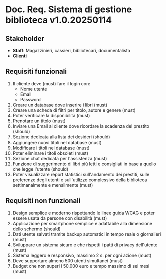 # Doc. Req. Sistema di gestione biblioteca v1.0.20250114

## Stakeholder
- **Staff**: Magazzinieri, cassieri, bibliotecari, documentalista
- **Clienti**

## Requisiti funzionali
1. Il cliente deve (must) fare il login con:
   - Nome utente
   - Email
   - Password
2. Creare un database dove inserire i libri (must)
3. Creare una scheda di filtri per titolo, autore e genere (must)
4. Poter verificare la disponibilità (must)
5. Prenotare un titolo (must)
6. Inviare una Email al cliente dove ricordare la scadenza del prestito (should)
7. Sezione dedicata alla lista dei desideri (should)
8. Aggiungere nuovi titoli nel database (must)
9. Modificare i titoli nel database (must)
10. Poter eliminare i titoli obsoleti (must)
11. Sezione chat dedicata per l'assistenza (must)
12. Funzione di suggerimento di libri più letti e consigliati in base a quello che legge l'utente (should)
13. Poter visualizzare report statistici sull'andamento dei prestiti, sulle preferenze degli utenti e sull'utilizzo complessivo della biblioteca settimanalmente e mensilmente (must)


## Requisiti non funzionali

1. Design semplice e moderno rispettando  le linee guida WCAG e poter essere usata da persone con disabilità (must)
2. Applicazione per smartphone semplice e adattabile alla dimensione dello schermo (should)
3. Dati utente salvati tramite backup automatici in tempo reale o giornalieri (must)
4. Sviluppare un sistema sicuro e che rispetti i patti di privacy dell'utente (must)
5. Sistema leggero e responsivo, massimo 2 s. per ogni azione (must)
6. Deve supportare almeno 500 utenti simultanei (must)
7. Budget che non superi i 50.000 euro e tempo massimo di sei mesi (must)
